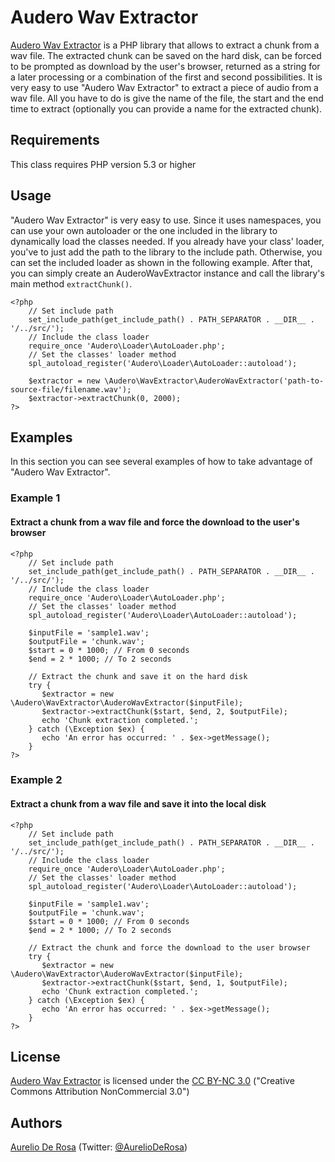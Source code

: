 # Audero Wav Extractor #
[Audero Wav Extractor](https://bitbucket.org/AurelioDeRosa/auderowavextractor) is a PHP library that allows to extract a chunk from a wav file. The extracted chunk can be saved on the hard disk, can be forced to be prompted as download by the user's browser, returned as a string for a later processing or a combination of the first and second possibilities. It is very easy to use "Audero Wav Extractor" to extract a piece of audio from a wav file. All you have to do is give the name of the file, the start and the end time to extract (optionally you can provide a name for the extracted chunk).

## Requirements ##
This class requires PHP version 5.3 or higher

## Usage ##
"Audero Wav Extractor" is very easy to use. Since it uses namespaces, you can use your own autoloader or the one included in the library to dynamically load the classes needed. If you already have your class' loader, you've to just add the path to the library to the include path. Otherwise, you can set the included loader as shown in the following example. After that, you can simply create an AuderoWavExtractor instance and call the library's main method `extractChunk()`.

    <?php
        // Set include path
        set_include_path(get_include_path() . PATH_SEPARATOR . __DIR__ . '/../src/');
        // Include the class loader
        require_once 'Audero\Loader\AutoLoader.php';
        // Set the classes' loader method
        spl_autoload_register('Audero\Loader\AutoLoader::autoload');

        $extractor = new \Audero\WavExtractor\AuderoWavExtractor('path-to-source-file/filename.wav');
        $extractor->extractChunk(0, 2000);
    ?>

## Examples ##
In this section you can see several examples of how to take advantage of "Audero Wav Extractor".

### Example 1 ###
#### Extract a chunk from a wav file and force the download to the user's browser ####

    <?php
        // Set include path
        set_include_path(get_include_path() . PATH_SEPARATOR . __DIR__ . '/../src/');
        // Include the class loader
        require_once 'Audero\Loader\AutoLoader.php';
        // Set the classes' loader method
        spl_autoload_register('Audero\Loader\AutoLoader::autoload');

        $inputFile = 'sample1.wav';
        $outputFile = 'chunk.wav';
        $start = 0 * 1000; // From 0 seconds
        $end = 2 * 1000; // To 2 seconds

        // Extract the chunk and save it on the hard disk
        try {
           $extractor = new \Audero\WavExtractor\AuderoWavExtractor($inputFile);
           $extractor->extractChunk($start, $end, 2, $outputFile);
           echo 'Chunk extraction completed.';
        } catch (\Exception $ex) {
           echo 'An error has occurred: ' . $ex->getMessage();
        }
    ?>

### Example 2 ###
#### Extract a chunk from a wav file and save it into the local disk ####

    <?php
        // Set include path
        set_include_path(get_include_path() . PATH_SEPARATOR . __DIR__ . '/../src/');
        // Include the class loader
        require_once 'Audero\Loader\AutoLoader.php';
        // Set the classes' loader method
        spl_autoload_register('Audero\Loader\AutoLoader::autoload');

        $inputFile = 'sample1.wav';
        $outputFile = 'chunk.wav';
        $start = 0 * 1000; // From 0 seconds
        $end = 2 * 1000; // To 2 seconds

        // Extract the chunk and force the download to the user browser
        try {
           $extractor = new \Audero\WavExtractor\AuderoWavExtractor($inputFile);
           $extractor->extractChunk($start, $end, 1, $outputFile);
           echo 'Chunk extraction completed.';
        } catch (\Exception $ex) {
           echo 'An error has occurred: ' . $ex->getMessage();
        }
    ?>

## License ##
[Audero Wav Extractor](https://bitbucket.org/AurelioDeRosa/auderowavextractor) is licensed under the [CC BY-NC 3.0](http://creativecommons.org/licenses/by-nc/3.0/) ("Creative Commons Attribution NonCommercial 3.0")

## Authors ##
[Aurelio De Rosa](http://www.audero.it) (Twitter: [@AurelioDeRosa](https://twitter.com/AurelioDeRosa))